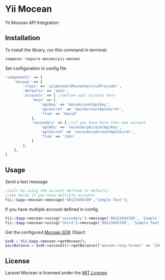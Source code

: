 Yii Mocean
===============
Yii Mocean API Integration

## Installation

To install the library, run this command in terminal:
```bash
composer require mocean/yii-mocean
```

Set configuration in config file
```php
'components' => [
    'mocean' => [
        'class' => 'yiimocean\MoceanServiceProvider',
        'defaults' => 'main',
        'accounts' => [ //define your account here
            'main' => [
                'apiKey' => 'mainAccountApiKey',
                'apiSecret' => 'mainAccountApiSecret',
                'from' => 'David'
            ],
            'secondary' => [ //if you have more then one account
                'apiKey' => 'secondaryAccountApiKey',
                'apiSecret' => 'secondaryAccountApiSecret',
                'from' => 'John'
            ]
        ],
    ],
]
```

## Usage

Send a text message

```php
//will be using the account defined in defaults
//see below if you have multiple accounts
Yii::$app->mocean->message('60123456789','Simple Text');
```

If you have multiple account defined in config

```php
Yii::$app->mocean->using('secondary')->message('60123456789', 'Simple Text');
Yii::$app->mocean->using('third')->message('60123456789', 'Simple Text');
```

Get the configured [Mocean SDK](https://github.com/MoceanAPI/mocean-sdk-php) Object
```php
$sdk = Yii:$app->mocean->getMocean();
$accBalance = $sdk->account()->getBalance(['mocean-resp-format' => 'JSON']);
```

## License

Laravel Mocean is licensed under the [MIT License](LICENSE)
